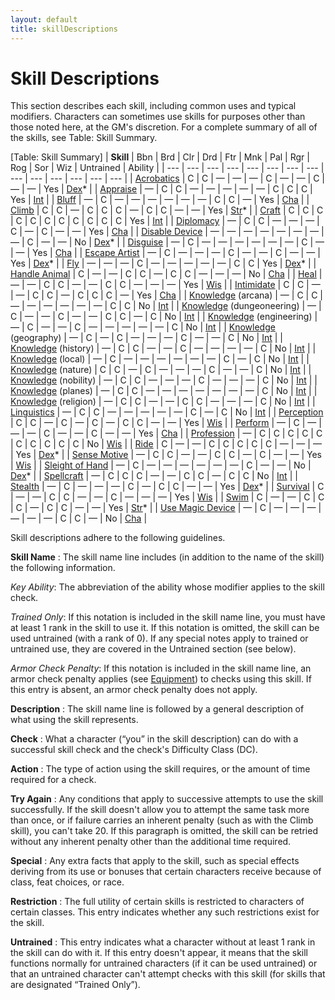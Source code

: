```yaml
---
layout: default
title: skillDescriptions
---
```

# Skill Descriptions

This section describes each skill, including common uses and typical modifiers. Characters can sometimes use skills for purposes other than those noted here, at the GM's discretion. For a complete summary of all of the skills, see Table: Skill Summary.

[Table: Skill Summary]
| **Skill** | Bbn | Brd | Clr | Drd | Ftr | Mnk | Pal | Rgr | Rog | Sor | Wiz | Untrained | Ability |
| --- | --- | --- | --- | --- | --- | --- | --- | --- | --- | --- | --- | --- | --- |
| [Acrobatics](skills_dir/acrobatics#_acrobatics) | C | C | — | — | — | C | — | — | C | — | — | Yes | [Dex](gettingStarted#_dexterity)\* |
| [Appraise](skills_dir/appraise#_appraise) | — | C | C | — | — | — | — | — | C | C | C | Yes | [Int](gettingStarted#_intelligence) |
| [Bluff](skills_dir/bluff#_bluff) | — | C | — | — | — | — | — | — | C | C | — | Yes | [Cha](gettingStarted#_charisma-new) |
| [Climb](skills_dir/climb#_climb) | C | C | — | C | C | C | — | C | C | — | — | Yes | [Str](gettingStarted#_strength)\* |
| [Craft](skills_dir/craft#_craft) | C | C | C | C | C | C | C | C | C | C | C | Yes | [Int](gettingStarted#_intelligence) |
| [Diplomacy](skills_dir/diplomacy#_diplomacy) | — | C | C | — | — | — | C | — | C | — | — | Yes | [Cha](gettingStarted#_charisma-new) |
| [Disable Device](skills_dir/disableDevice#_disable-device) | — | — | — | — | — | — | — | — | C | — | — | No | [Dex](gettingStarted#_dexterity)\* |
| [Disguise](skills_dir/disguise#_disguise) | — | C | — | — | — | — | — | — | C | — | — | Yes | [Cha](gettingStarted#_charisma-new) |
| [Escape Artist](skills_dir/escapeArtist#_escape-artist) | — | C | — | — | — | C | — | — | C | — | — | Yes | [Dex](gettingStarted#_dexterity)\* |
| [Fly](skills_dir/fly#_fly) | — | — | — | C | — | — | — | — | — | C | C | Yes | [Dex](gettingStarted#_dexterity)\* |
| [Handle Animal](skills_dir/handleAnimal#_handle-animal) | C | — | — | C | C | — | C | C | — | — | — | No | [Cha](gettingStarted#_charisma-new) |
| [Heal](skills_dir/heal#_heal) | — | — | C | C | — | — | C | C | — | — | — | Yes | [Wis](gettingStarted#_wisdom) |
| [Intimidate](skills_dir/intimidate#_intimidate) | C | C | — | — | C | C | — | C | C | C | — | Yes | [Cha](gettingStarted#_charisma-new) |
| [Knowledge](skills_dir/knowledge#_knowledge) (arcana) | — | C | C | — | — | — | — | — | — | C | C | No | [Int](gettingStarted#_intelligence) |
| [Knowledge](skills_dir/knowledge#_knowledge) (dungeoneering) | — | C | — | — | C | — | — | C | C | — | C | No | [Int](gettingStarted#_intelligence) |
| [Knowledge](skills_dir/knowledge#_knowledge) (engineering) | — | C | — | — | C | — | — | — | — | — | C | No | [Int](gettingStarted#_intelligence) |
| [Knowledge](skills_dir/knowledge#_knowledge) (geography) | — | C | — | C | — | — | — | C | — | — | C | No | [Int](gettingStarted#_intelligence) |
| [Knowledge](skills_dir/knowledge#_knowledge) (history) | — | C | C | — | — | C | — | — | — | — | C | No | [Int](gettingStarted#_intelligence) |
| [Knowledge](skills_dir/knowledge#_knowledge) (local) | — | C | — | — | — | — | — | — | C | — | C | No | [Int](gettingStarted#_intelligence) |
| [Knowledge](skills_dir/knowledge#_knowledge) (nature) | C | C | — | C | — | — | — | C | — | — | C | No | [Int](gettingStarted#_intelligence) |
| [Knowledge](skills_dir/knowledge#_knowledge) (nobility) | — | C | C | — | — | — | C | — | — | — | C | No | [Int](gettingStarted#_intelligence) |
| [Knowledge](skills_dir/knowledge#_knowledge) (planes) | — | C | C | — | — | — | — | — | — | — | C | No | [Int](gettingStarted#_intelligence) |
| [Knowledge](skills_dir/knowledge#_knowledge) (religion) | — | C | C | — | — | C | C | — | — | — | C | No | [Int](gettingStarted#_intelligence) |
| [Linguistics](skills_dir/linguistics#_linguistics) | — | C | C | — | — | — | — | — | C | — | C | No | [Int](gettingStarted#_intelligence) |
| [Perception](skills_dir/perception#_perception) | C | C | — | C | — | C | — | C | C | — | — | Yes | [Wis](gettingStarted#_wisdom) |
| [Perform](skills_dir/perform#_perform) | — | C | — | — | — | C | — | — | C | — | — | Yes | [Cha](gettingStarted#_charisma-new) |
| [Profession](skills_dir/profession#_profession) | — | C | C | C | C | C | C | C | C | C | C | No | [Wis](gettingStarted#_wisdom) |
| [Ride](skills_dir/ride#_ride) | C | — | — | C | C | C | C | C | — | — | — | Yes | [Dex](gettingStarted#_dexterity)\* |
| [Sense Motive](skills_dir/senseMotive#_sense-motive) | — | C | C | — | — | C | C | — | C | — | — | Yes | [Wis](gettingStarted#_wisdom) |
| [Sleight of Hand](skills_dir/sleightOfHand#_sleight-of-hand) | — | C | — | — | — | — | — | — | C | — | — | No | [Dex](gettingStarted#_dexterity)\* |
| [Spellcraft](skills_dir/spellcraft#_spellcraft) | — | C | C | C | — | — | C | C | — | C | C | No | [Int](gettingStarted#_intelligence) |
| [Stealth](skills_dir/stealth#_stealth) | — | C | — | — | — | C | — | C | C | — | — | Yes | [Dex](gettingStarted#_dexterity)\* |
| [Survival](skills_dir/survival#_survival) | C | — | — | C | C | — | — | C | — | — | — | Yes | [Wis](gettingStarted#_wisdom) |
| [Swim](skills_dir/swim#_swim) | C | — | — | C | C | C | — | C | C | — | — | Yes | [Str](gettingStarted#_strength)\* |
| [Use Magic Device](skills_dir/useMagicDevice#_use-magic-device) | — | C | — | — | — | — | — | — | C | C | — | No | [Cha](gettingStarted#_charisma-new) |

Skill descriptions adhere to the following guidelines.

**Skill Name** : The skill name line includes (in addition to the name of the skill) the following information.

_Key Ability_: The abbreviation of the ability whose modifier applies to the skill check.

  
  

_Trained Only_: If this notation is included in the skill name line, you must have at least 1 rank in the skill to use it. If this notation is omitted, the skill can be used untrained (with a rank of 0). If any special notes apply to trained or untrained use, they are covered in the Untrained section (see below).

  
  

_Armor Check Penalty_: If this notation is included in the skill name line, an armor check penalty applies (see [Equipment](equipment)) to checks using this skill. If this entry is absent, an armor check penalty does not apply.

**Description** : The skill name line is followed by a general description of what using the skill represents.

**Check** : What a character (“you” in the skill description) can do with a successful skill check and the check's Difficulty Class (DC).

**Action** : The type of action using the skill requires, or the amount of time required for a check.

**Try Again** : Any conditions that apply to successive attempts to use the skill successfully. If the skill doesn't allow you to attempt the same task more than once, or if failure carries an inherent penalty (such as with the Climb skill), you can't take 20. If this paragraph is omitted, the skill can be retried without any inherent penalty other than the additional time required.

**Special** : Any extra facts that apply to the skill, such as special effects deriving from its use or bonuses that certain characters receive because of class, feat choices, or race.

**Restriction** : The full utility of certain skills is restricted to characters of certain classes. This entry indicates whether any such restrictions exist for the skill.

**Untrained** : This entry indicates what a character without at least 1 rank in the skill can do with it. If this entry doesn't appear, it means that the skill functions normally for untrained characters (if it can be used untrained) or that an untrained character can't attempt checks with this skill (for skills that are designated “Trained Only”).

